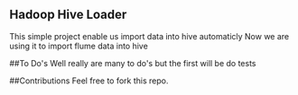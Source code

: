 ## Hadoop Hive Loader
This simple project enable us import data into hive automaticly
Now we are using it to import flume data into hive

##To Do's
Well really are many to do's but the first will be do tests

##Contributions
Feel free to fork this repo.


